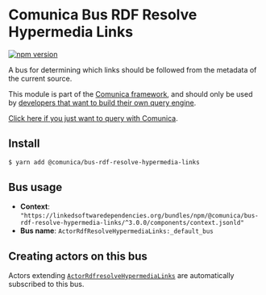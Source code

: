 # Comunica Bus RDF Resolve Hypermedia Links

[![npm version](https://badge.fury.io/js/%40comunica%2Fbus-rdf-resolve-hypermedia-links.svg)](https://www.npmjs.com/package/@comunica/bus-rdf-resolve-hypermedia-links)

A bus for determining which links should be followed from the metadata of the current source.

This module is part of the [Comunica framework](https://github.com/comunica/comunica),
and should only be used by [developers that want to build their own query engine](https://comunica.dev/docs/modify/).

[Click here if you just want to query with Comunica](https://comunica.dev/docs/query/).

## Install

```bash
$ yarn add @comunica/bus-rdf-resolve-hypermedia-links
```

## Bus usage

* **Context**: `"https://linkedsoftwaredependencies.org/bundles/npm/@comunica/bus-rdf-resolve-hypermedia-links/^3.0.0/components/context.jsonld"`
* **Bus name**: `ActorRdfResolveHypermediaLinks:_default_bus`

## Creating actors on this bus

Actors extending [`ActorRdfresolveHypermediaLinks`](https://comunica.github.io/comunica/classes/_comunica_bus_rdf_resolve_hypermedia_links.ActorRdfresolveHypermediaLinks.html) are automatically subscribed to this bus.
